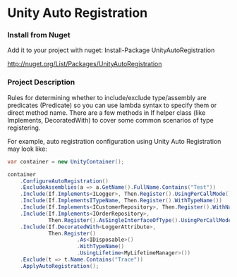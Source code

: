 # Unity Auto Registration

### Install from Nuget
Add it to your project with nuget: Install-Package UnityAutoRegistration

http://nuget.org/List/Packages/UnityAutoRegistration

### Project Description

Rules for determining whether to include/exclude type/assembly are predicates (Predicate<T>) so you can use lambda syntax to specify them or direct method name. There are a few methods in If helper class (like Implements, DecoratedWith) to cover some common scenarios of type registering.

For example, auto registration configuration using Unity Auto Registration may look like:
```C#
var container = new UnityContainer();

container
    .ConfigureAutoRegistration()
    .ExcludeAssemblies(a => a.GetName().FullName.Contains("Test"))
    .Include(If.Implements<ILogger>, Then.Register().UsingPerCallMode())
    .Include(If.ImplementsITypeName, Then.Register().WithTypeName())
    .Include(If.Implements<ICustomerRepository>, Then.Register().WithName("Sample"))
    .Include(If.Implements<IOrderRepository>,
             Then.Register().AsSingleInterfaceOfType().UsingPerCallMode())
    .Include(If.DecoratedWith<LoggerAttribute>,
             Then.Register()
                      .As<IDisposable>()
                      .WithTypeName()
                      .UsingLifetime<MyLifetimeManager>())
    .Exclude(t => t.Name.Contains("Trace"))
    .ApplyAutoRegistration();
```
